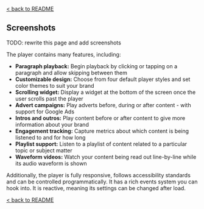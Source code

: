 [< back to README](https://github.com/BeyondWords-io/player#readme)

## Screenshots

TODO: rewrite this page and add screenshots





The player contains many features, including:

- **Paragraph playback:** Begin playback by clicking or tapping on a paragraph and allow skipping between them
- **Customizable design:** Choose from four default player styles and set color themes to suit your brand
- **Scrolling widget:** Display a widget at the bottom of the screen once the user scrolls past the player
- **Advert campaigns:** Play adverts before, during or after content - with support for Google Ads
- **Intros and outros:** Play content before or after content to give more information about your brand
- **Engagement tracking:** Capture metrics about which content is being listened to and for how long
- **Playlist support:** Listen to a playlist of content related to a particular topic or subject matter
- **Waveform videos:** Watch your content being read out line-by-line while its audio waveform is shown

Additionally, the player is fully responsive, follows accessibility standards and can be controlled programmatically. It has a rich events system you can hook into. It is reactive, meaning its settings can be changed after load.

[< back to README](https://github.com/BeyondWords-io/player#readme)

